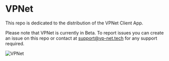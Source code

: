 # VPNet
 This repo is dedicated to the distribution of the VPNet Client App.
 
 Please note that VPNet is currently in Beta. To report issues you can create an issue on this repo or contact at support@vp-net.tech for any support required.

 ![VPNet](https://github.com/arshvimal/VPNet/assets/69149458/064c2bf2-50ef-4f8b-b4a7-c4bd170621c2)

